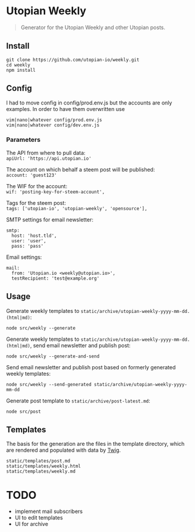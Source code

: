 # Utopian Weekly

> Generator for the Utopian Weekly and other Utopian posts.

## Install

```
git clone https://github.com/utopian-io/weekly.git
cd weekly
npm install
```

## Config

I had to move config in config/prod.env.js but the accounts are only examples.
In order to have them overwritten use 

```
vim|nano|whatever config/prod.env.js
vim|nano|whatever config/dev.env.js
```

### Parameters

The API from where to pull data:<br>
`apiUrl: 'https://api.utopian.io'`

The account on which behalf a steem post will be published:<br>
`account: 'guest123'`

The WIF for the account:<br>
`wif: 'posting-key-for-steem-account',`

Tags for the steem post:<br>
`tags: ['utopian-io', 'utopian-weekly', 'opensource'],`

SMTP settings for email newsletter:
```
smtp:
  host: 'host.tld',
  user: 'user',
  pass: 'pass'
```

Email settings:
```
mail:
  from: 'Utopian.io <weekly@utopian.io>',
  testRecipient: 'test@example.org'
```

## Usage

Generate weekly templates to `static/archive/utopian-weekly-yyyy-mm-dd.(html|md)`:

`node src/weekly --generate`

Generate weekly templates to `static/archive/utopian-weekly-yyyy-mm-dd.(html|md)`, send email newsletter and publish post:

`node src/weekly --generate-and-send`

Send email newsletter and publish post based on formerly generated weekly templates:

`node src/weekly --send-generated static/archive/utopian-weekly-yyyy-mm-dd`

Generate post template to `static/archive/post-latest.md`:

`node src/post`

## Templates

The basis for the generation are the files in the template directory, which are rendered and populated with data by [Twig](https://www.npmjs.com/package/twig).

```
static/templates/post.md
static/templates/weekly.html
static/templates/weekly.md
```

# TODO

- implement mail subscribers
- UI to edit templates
- UI for archive
